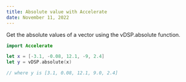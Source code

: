 ```yaml
---
title: Absolute value with Accelerate
date: November 11, 2022
---
```


Get the absolute values of a vector using the vDSP.absolute function.

```swift
import Accelerate

let x = [-3.1, -0.08, 12.1, -9, 2.4]
let y = vDSP.absolute(x)

// where y is [3.1, 0.08, 12.1, 9.0, 2.4]
```

